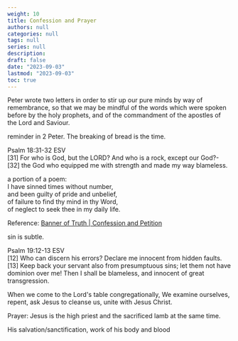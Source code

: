 ```yaml
---
weight: 10
title: Confession and Prayer
authors: null
categories: null
tags: null
series: null
description: 
draft: false
date: "2023-09-03"
lastmod: "2023-09-03"
toc: true
---
```


<!--more-->

Peter wrote two letters in order to stir up our pure minds by way of remembrance, so that we may be mindful of the words which were spoken before by the holy prophets, and of the commandment of the apostles of the Lord and Saviour.

reminder in 2 Peter. The breaking of bread is the time.

Psalm 18:31-32 ESV   
[31] For who is God, but the LORD? And who is a rock, except our God?-    
[32] the God who equipped me with strength and made my way blameless.


a portion of a poem:  
I have sinned times without number,  
and been guilty of pride and unbelief,  
of failure to find thy mind in thy Word,  
of neglect to seek thee in my daily life.   

Reference: <a href = "https://banneroftruth.org/us/devotional/confession-and-petition/" target="_blank" rel="noopener noreferrer">Banner of Truth | Confession and Petition</a>

sin is subtle.

Psalm 19:12-13 ESV   
[12] Who can discern his errors? Declare me innocent from hidden faults.    
[13] Keep back your servant also from presumptuous sins; let them not have dominion over me! Then I shall be blameless, and innocent of great transgression.


When we come to the Lord's table congregationally, We examine ourselves, repent, ask Jesus to cleanse us, unite with Jesus Christ.



Prayer: Jesus is the high priest and the sacrificed lamb at the same time.

His salvation/sanctification, work of his body and blood